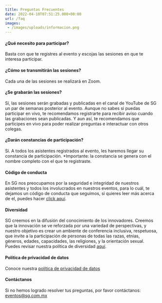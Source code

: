 ```yaml
---
title: Preguntas Frecuentes
date: 2022-04-10T07:51:25.000+00:00
url: /faq
images: 
 - /images/uploads/informacion.png
---
```

#### ¿Qué necesito para participar?

Basta con que te registres al evento y escojas las sesiones en que te interesa participar.

#### ¿Cómo se transmitirán las sesiones?

Cada una de las sesiones se realizará en Zoom.

#### ¿Se grabarán las sesiones?

Sí, las sesiones serán grabadas y publicadas en el canal de YouTube de SG un par de semanas posterior al evento. Aunque no sabes si puedas participar en vivo, te recomendamos registrarte para recibir aviso cuando las grabaciones sean publicadas. Y aun así, te recomendamos que participes en vivo para poder realizar preguntas e interactuar con otros colegas.

#### ¿Darán constancias de participación?

Sí. A todos los asistentes registrados al evento, les haremos llegar su constancia de participación. *Importante: la constancia se genera con el nombre completo con el que te registraste.

#### Código de conducta

En SG nos preocupamos por la seguridad e integridad de nuestros asistentes y todos los involucrados en nuestros eventos, para lo cuál, te dejamos un código de conducta que seguimos, si quieres leer más acerca de el, puedes hacer [click aquí](/explorerday/coc).

#### Diversidad

SG creemos en la difusión del conocimiento de los innovadores. Creemos que la innovación se ve reforzada por una variedad de perspectivas, y nuestro objetivo es crear un ambiente de conferencia inclusiva, respetuosa, que invite a la participación de personas de todas las razas, etnias, géneros, edades, capacidades, las religiones, y la orientación sexual. Puedes revisar nuestra política de diversidad [aquí](/explorerday/diversidad).


#### Política de privacidad de datos

Conoce nuestra [política de privacidad de datos](/explorerday/politica-de-privacidad)

#### Contáctanos

Si no hemos logrado resolver tus preguntas, por favor contáctanos:  eventos@sg.com.mx 
